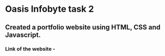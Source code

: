 # Oasis Infobyte task 2
## Created a portfolio website using HTML, CSS and Javascript.
### Link of the website - 
